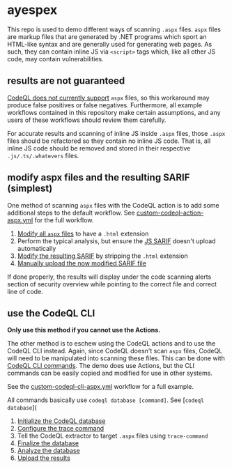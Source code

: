 # ayespex

This repo is used to demo different ways of scanning `.aspx` files. `aspx` files are markup files that are generated by .NET programs which sport an HTML-like syntax and are generally used for generating web pages. As such, they can contain inline JS via `<script>` tags which, like all other JS code, may contain vulnerabilities.

## results are not guaranteed

[CodeQL does not currently support](https://codeql.github.com/docs/codeql-overview/supported-languages-and-frameworks/) `aspx` files, so this workaround may produce false positives or false negatives. Furthermore, all example workflows contained in this repository make certain assumptions, and any users of these workflows should review them carefully.

For accurate results and scanning of inline JS inside `.aspx` files, those `.aspx` files should be refactored so they contain no inline JS code. That is, all inline JS code should be removed and stored in their respective `.js/.ts/.whatevers` files.

## modify aspx files and the resulting SARIF (simplest)

One method of scanning `aspx` files with the CodeQL action is to add some additional steps to the default workflow. See [custom-codeql-action-aspx.yml](./.github/workflows/custom-codeql-action-aspx.yml) for the full workflow.

1. [Modify all `aspx` files](./.github/workflows/custom-codeql-action-aspx.yml#L43) to have a `.html` extension 
2. Perform the typical analysis, but ensure the [JS SARIF](./.github/workflows/custom-codeql-action-aspx.yml#L59) doesn't upload automatically
3. [Modify the resulting SARIF](./.github/workflows/custom-codeql-action-aspx.yml#L72) by stripping the `.html` extension
4. [Manually upload the now modified SARIF file](./.github/workflows/custom-codeql-action-aspx.yml#L80)

If done properly, the results will display under the code scanning alerts section of security overview while pointing to the correct file and correct line of code.

## use the CodeQL CLI

**Only use this method if you cannot use the Actions.**

The other method is to eschew using the CodeQL actions and to use the CodeQL CLI instead. Again, since CodeQL doesn't scan `aspx` files, CodeQL will need to be manipulated into scanning these files. This can be done with [CodeQL CLI commands](https://codeql.github.com/docs/codeql-cli/manual/). The demo does use Actions, but the CLI commands can be easily copied and modified for use in other systems. 

See the [custom-codeql-cli-aspx.yml](./.github/workflows/custom-codeql-cli-aspx.yml#L32) workflow for a full example.

All commands basically use `codeql database [command]`. See [`codeql database`](

1. [Initialize the CodeQL database](https://docs.github.com/en/enterprise-cloud@latest/code-security/codeql-cli/codeql-cli-manual/database-init)
2. [Configure the trace command](https://docs.github.com/en/enterprise-cloud@latest/code-security/codeql-cli/codeql-cli-manual/database-trace-command)
3. Tell the CodeQL extractor to target `.aspx` files using `trace-command`
4. [Finalize the database](https://docs.github.com/en/enterprise-cloud@latest/code-security/codeql-cli/codeql-cli-manual/database-finalize)
5. [Analyze the database](https://docs.github.com/en/enterprise-cloud@latest/code-security/codeql-cli/codeql-cli-manual/database-analyze)
6. [Upload the results](https://codeql.github.com/docs/codeql-cli/manual/github-upload-results/)
